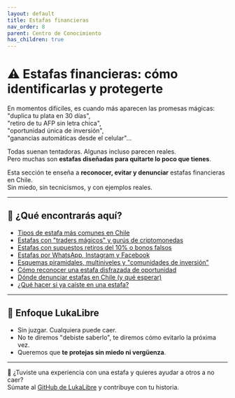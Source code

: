 ```yaml
---
layout: default
title: Estafas financieras
nav_order: 8
parent: Centro de Conocimiento
has_children: true
---
```


# ⚠️ Estafas financieras: cómo identificarlas y protegerte

En momentos difíciles, es cuando más aparecen las promesas mágicas:  
"duplica tu plata en 30 días",  
"retiro de tu AFP sin letra chica",  
"oportunidad única de inversión",  
"ganancias automáticas desde el celular"...

Todas suenan tentadoras. Algunas incluso parecen reales.  
Pero muchas son **estafas diseñadas para quitarte lo poco que tienes**.

Esta sección te enseña a **reconocer, evitar y denunciar** estafas financieras en Chile.  
Sin miedo, sin tecnicismos, y con ejemplos reales.

---

## 📌 ¿Qué encontrarás aquí?

- [Tipos de estafa más comunes en Chile](tipos-de-estafas.md)
- [Estafas con "traders mágicos" y gurús de criptomonedas](trading-magico-y-criptogurus.md)
- [Estafas con supuestos retiros del 10% o bonos falsos](retiro-falso-o-bono-falso.md)
- [Estafas por WhatsApp, Instagram y Facebook](estafas-por-redes.md)
- [Esquemas piramidales, multiniveles y "comunidades de inversión"](piramides-y-multinivel.md)
- [Cómo reconocer una estafa disfrazada de oportunidad](como-reconocer-una-estafa.md)
- [Dónde denunciar estafas en Chile (y qué esperar)](donde-denunciar.md)
- [¿Qué hacer si ya caíste en una estafa?](que-hacer-si-caigo.md)

---

## 🧠 Enfoque LukaLibre

- Sin juzgar. Cualquiera puede caer.
- No te diremos "debiste saberlo", te diremos cómo evitarlo la próxima vez.
- Queremos que **te protejas sin miedo ni vergüenza**.

---

📌 ¿Tuviste una experiencia con una estafa y quieres ayudar a otros a no caer?  
Súmate al [GitHub de LukaLibre](https://github.com/tuusuario/lukalibre) y contribuye con tu historia.
